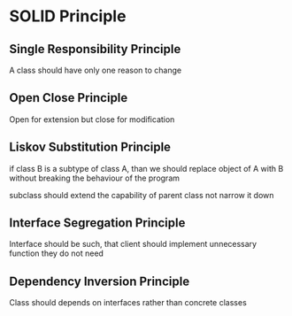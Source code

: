 # SOLID Principle

## Single Responsibility Principle

A class should have only one reason to change

## Open Close Principle

Open for extension but close for modification

## Liskov Substitution Principle

if class B is a subtype of class A, than we should replace object of A with B without breaking the behaviour of the program

subclass should extend the capability of parent class not narrow it down

## Interface Segregation Principle

Interface should be such, that client should implement unnecessary function they do not need 

## Dependency Inversion Principle

Class should depends on interfaces rather than concrete classes